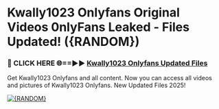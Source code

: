 # Kwally1023 Onlyfans Original Videos 0nlyFans Leaked - Files Updated! ({RANDOM})

<h3>🔴 CLICK HERE 🌐==►► <a href="https://betterlinks.top/A2PfLJ" rel="nofollow">Kwally1023 Onlyfans Updated Files</a></h3>

Get Kwally1023 Onlyfans and all content. Now you can access all videos and pictures of Kwally1023 Onlyfans. New Updated Files 2025!

[![{RANDOM}](https://i.imgur.com/ppqm5kG.gif)](https://betterlinks.top/A2PfLJ)